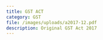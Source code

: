 ```yaml
---
title: GST ACT
category: GST
file: /images/uploads/a2017-12.pdf
description: Original GST Act 2017
---
```

